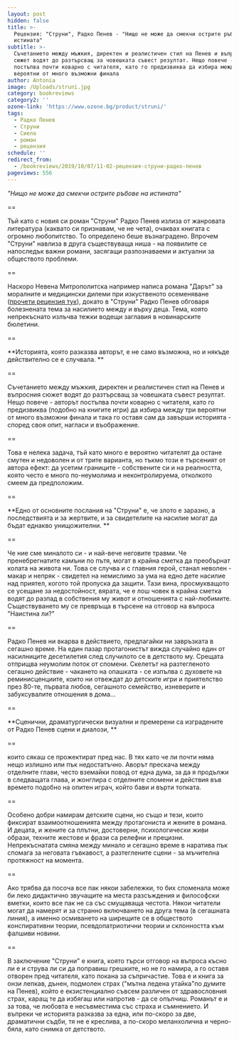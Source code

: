 ```yaml
---
layout: post
hidden: false
title: >-
  Рецензия: "Струни", Радко Пенев - "Нищо не може да смекчи острите ръбове на
  истината"
subtitle: >-
  Съчетанието между мъжкия, директен и реалистичен стил на Пенев и въпросния
  сюжет водят до разтърсващ за човешката съвест резултат. Нещо повече - авторът
  постъпва почти коварно с читателя, като го предизвиква да избира между три
  вероятни от много възможни финала
author: Antonia
image: /Uploads/struni.jpg
category: bookreviews
category2: ''
ozone-link: 'https://www.ozone.bg/product/struni/'
tags:
  - Радко Пенев
  - Струни
  - Сиела
  - роман
  - рецензия
schedule: ''
redirect_from:
  - /bookreviews/2019/10/07/11-02-рецензия-струни-радко-пенев
pageviews: 556
---
```

_"Нищо не може да смекчи острите ръбове на истината"_

\==

Тъй като с новия си роман "Струни" Радко Пенев излиза от жанровата литература (каквато си признавам, че не чета), очаквах книгата с огромно любопитство. То определено беше възнаградено. Впрочем "Струни" навлиза в друга съществуваща ниша - на появилите се напоследък важни романи, засягащи разпознаваеми и актуални за обществото проблеми. 

\==

Наскоро Невена Митрополитска например написа романа "Дарът" за моралните и медицински дилеми при изкуственото осеменяване ([прочети рецензия тук](https://literaturnirazgovori.com/bookreviews/2019/06/25/10-58-%D1%80%D0%B5%D1%86%D0%B5%D0%BD%D0%B7%D0%B8%D1%8F-%D0%B4%D0%B0%D1%80%D1%8A%D1%82-%D0%BD%D0%B5%D0%B2%D0%B5%D0%BD%D0%B0-%D0%BC%D0%B8%D1%82%D1%80%D0%BE%D0%BF%D0%BE%D0%BB%D0%B8%D1%82%D1%81%D0%BA%D0%B0.html)), докато в "Струни" Радко Пенев обговаря болезнената тема за насилието между и върху деца. Тема, която непрекъснато излъчва тежки водещи заглавия в новинарските бюлетини. 

\==

**Историята, която разказва авторът, е не само възможна, но и някъде действително се е случвала. **

\==

Съчетанието между мъжкия, директен и реалистичен стил на Пенев и въпросния сюжет водят до разтърсващ за човешката съвест резултат. Нещо повече - авторът постъпва почти коварно с читателя, като го предизвиква (подобно на книгите игри) да избира между три вероятни от много възможни финала и така го оставя сам да завърши историята - според своя опит, нагласи и въображение. 

\==

Това е нелека задача, тъй като много е вероятно читателят да остане смутен и недоволен и от трите варианта, но тъкмо този е търсеният от автора ефект: да усетим границите - собствените си и на реалността, която често е много по-неумолима и неконтролируема, отколкото смеем да предположим. 

\==

**Едно от основните послания на "Струни" е, че злото е заразно, а последствията и за жертвите, и за свидетелите на насилие могат да бъдат еднакво унищожителни. **

\==

Че ние сме миналото си - и най-вече неговите травми. Че пренебрегнатите камъни по пътя, могат в крайна сметка да преобърнат колата на живота ни. Това се случва и с главния герой, станал неволен - макар и непряк - свидетел на немислимо за ума на едно дете насилие над приятел, когото той пропуска да защити. Тази вина, просмукващото се усещане за недостойност, вярата, че е лош човек в крайна сметка водят до разпад в собствения му живот и отношенията с най-любимите. Съществуването му се превръща в търсене на отговор на въпроса "Наистина ли?"

\==

Радко Пенев ни вкарва в действието, предлагайки ни завръзката в сегашно време. На един пазар протагонистът вижда случайно един от насилниците десетилетия след случилото се в детството му. Срещата отприщва неумолим поток от спомени. Скелетът на разтегленото сегашно действие - чакането на опашката - се изпълва с духовете на реминисценциите, които ни отвеждат до детските игри и приятелство през 80-те, първата любов, сегашното семейство, изневерите и забуксувалите отношения в дома...

\==

**Сценични, драматургически визуални и премерени са изградените от Радко Пенев сцени и диалози, **

\==

които сякаш се прожектират пред нас. В тях като че ли почти няма нещо излишно или пък недостатъчно. Аворът прескача между отделните глави, често вземайки повод от една дума, за да я продължи в следващата глава, и жонглира с отделните спомени и действия във времето подобно на опитен играч, който бави и върти топката. 

\==

Особено добри намирам детските сцени, но също и тези, които фиксират взаимоотношенията между протагониста и жените в романа. И децата, и жените са плътни, достоверни, психологически живи образи, техните жестове и фрази са релефни и прецизни. Непрекъснатата смяна между минало и сегашно време в наратива пък спомага за неговата гъвкавост, а разтеглените сцени - за мъчителна протяжност на момента. 

\==

Ако трябва да посоча все пак някои забележки, то бих споменала може би леко дидактично звучащите на места разсъждения и философски вметки, които все пак не са със смущаваща честота. Някои читатели могат да намерят и за странно включването на друга тема (в сегашната линия), а именно осмиването на ширещите се в обществото конспиративни теории, псевдопатриотични теории и склонността към фалшиви новини.

\==

В заключение "Струни" е книга, която търси отговор на въпроса късно ли е и струва ли си да поправиш грешките, но не го намира, а го оставя отворен пред читателя, като покана за съпричастие. Това е и книга за онзи лепкав, дънен, подмолен страх ("мътна ледена утайка"по думите на Пенев), който е екзистенциално съвсем различен от здравословния страх, каращ те да избягаш или напротив - да се опълчиш. Романът е и за това, че любовта е несъвместима със страха и съмнението. И въпреки че историята разказва за една, или по-скоро за две, драматични съдби, тя не е креслива, а по-скоро меланхолична и черно-бяла, като снимка от детството.

